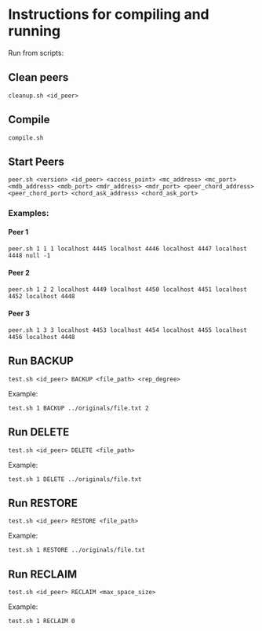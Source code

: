 # Instructions for compiling and running
Run from scripts:
## Clean peers
    cleanup.sh <id_peer>

## Compile
    compile.sh

## Start Peers
    peer.sh <version> <id_peer> <access_point> <mc_address> <mc_port> <mdb_address> <mdb_port> <mdr_address> <mdr_port> <peer_chord_address> <peer_chord_port> <chord_ask_address> <chord_ask_port> 

### Examples:
#### Peer 1
    peer.sh 1 1 1 localhost 4445 localhost 4446 localhost 4447 localhost 4448 null -1

#### Peer 2
    peer.sh 1 2 2 localhost 4449 localhost 4450 localhost 4451 localhost 4452 localhost 4448

#### Peer 3
    peer.sh 1 3 3 localhost 4453 localhost 4454 localhost 4455 localhost 4456 localhost 4448

## Run BACKUP 
    test.sh <id_peer> BACKUP <file_path> <rep_degree>

Example:

    test.sh 1 BACKUP ../originals/file.txt 2

## Run DELETE
    test.sh <id_peer> DELETE <file_path>
    
Example:

    test.sh 1 DELETE ../originals/file.txt

## Run RESTORE
    test.sh <id_peer> RESTORE <file_path> 
    
Example:

    test.sh 1 RESTORE ../originals/file.txt

## Run RECLAIM
    test.sh <id_peer> RECLAIM <max_space_size>
    
Example:

    test.sh 1 RECLAIM 0
